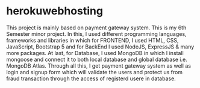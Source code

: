 # herokuwebhosting
This project is mainly based on payment gateway system. This is my 6th Semester minor project. In this, I used different programming languages, frameworks and libraries in which for FRONTEND, I used HTML, CSS, JavaScript, Bootstrap 5 and for BackEnd I used NodeJS, ExpressJS & many more packages. At last, for Database, I used MongoDB in which I install mongoose and connect it to both local database and  global database i.e. MongoDB Atlas. Through all this, I get payment gateway system as well as login and signup form which will validate the users and protect us from fraud transaction through the access of registerd usere in database.
